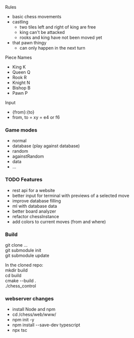 Rules

- basic chess movements
- castling
  - two tiles left and right of king are free
  - king can't be attacked
  - rooks and king have not been moved yet
- that pawn thingy
  - can only happen in the next turn

Piece Names

- King K
- Queen Q
- Rook R
- Knight N
- Bishop B
- Pawn P

Input

- {from}:{to}
- from, to = xy = e4 or f6

### Game modes

- normal
- database (play against database)
- random
- againstRandom
- data
- ...

### TODO Features

- rest api for a website
- better input for terminal with previews of a selected move
- improve database filling
- ml with database data
- better board analyzer
- refactor chessInstance
- add colors to current moves (from and where)

### Build

git clone ...  
git submodule init  
git submodule update  
  
In the cloned repo:  
mkdir build  
cd build  
cmake --build .  
./chess_control  

### webserver changes

- install Node and npm
- cd /chess/web/www/
- npm init -y
- npm install --save-dev typescript
- npx tsc
